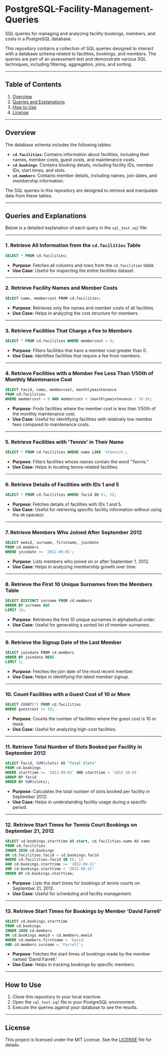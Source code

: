 # PostgreSQL-Facility-Management-Queries
SQL queries for managing and analyzing facility bookings, members, and costs in a PostgreSQL database.

This repository contains a collection of SQL queries designed to interact with a database schema related to facilities, bookings, and members. The queries are part of an assessment test and demonstrate various SQL techniques, including filtering, aggregation, joins, and sorting.

---

## Table of Contents
1. [Overview](#overview)
2. [Queries and Explanations](#queries-and-explanations)
3. [How to Use](#how-to-use)
4. [License](#license)

---

## Overview

The database schema includes the following tables:
- **`cd.facilities`**: Contains information about facilities, including their names, member costs, guest costs, and maintenance costs.
- **`cd.bookings`**: Contains booking details, including facility IDs, member IDs, start times, and slots.
- **`cd.members`**: Contains member details, including names, join dates, and membership information.

The SQL queries in this repository are designed to retrieve and manipulate data from these tables.

---

## Queries and Explanations

Below is a detailed explanation of each query in the `sql_test.sql` file:

---

### 1. Retrieve All Information from the `cd.facilities` Table
```sql
SELECT * FROM cd.facilities;
```
- **Purpose**: Fetches all columns and rows from the `cd.facilities` table.
- **Use Case**: Useful for inspecting the entire facilities dataset.

---

### 2. Retrieve Facility Names and Member Costs
```sql
SELECT name, membercost FROM cd.facilities;
```
- **Purpose**: Retrieves only the names and member costs of all facilities.
- **Use Case**: Helps in analyzing the cost structure for members.

---

### 3. Retrieve Facilities That Charge a Fee to Members
```sql
SELECT * FROM cd.facilities WHERE membercost > 0;
```
- **Purpose**: Filters facilities that have a member cost greater than 0.
- **Use Case**: Identifies facilities that require a fee from members.

---

### 4. Retrieve Facilities with a Member Fee Less Than 1/50th of Monthly Maintenance Cost
```sql
SELECT facid, name, membercost, monthlymaintenance 
FROM cd.facilities
WHERE membercost > 0 AND membercost < (monthlymaintenance / 50.0);
```
- **Purpose**: Finds facilities where the member cost is less than 1/50th of the monthly maintenance cost.
- **Use Case**: Useful for identifying facilities with relatively low member fees compared to maintenance costs.

---

### 5. Retrieve Facilities with 'Tennis' in Their Name
```sql
SELECT * FROM cd.facilities WHERE name LIKE '%Tennis%';
```
- **Purpose**: Filters facilities whose names contain the word "Tennis."
- **Use Case**: Helps in locating tennis-related facilities.

---

### 6. Retrieve Details of Facilities with IDs 1 and 5
```sql
SELECT * FROM cd.facilities WHERE facid IN (1, 5);
```
- **Purpose**: Fetches details of facilities with IDs 1 and 5.
- **Use Case**: Useful for retrieving specific facility information without using the `OR` operator.

---

### 7. Retrieve Members Who Joined After September 2012
```sql
SELECT memid, surname, firstname, joindate 
FROM cd.members
WHERE joindate >= '2012-09-01';
```
- **Purpose**: Lists members who joined on or after September 1, 2012.
- **Use Case**: Helps in analyzing membership growth over time.

---

### 8. Retrieve the First 10 Unique Surnames from the Members Table
```sql
SELECT DISTINCT surname FROM cd.members
ORDER BY surname ASC
LIMIT 10;
```
- **Purpose**: Retrieves the first 10 unique surnames in alphabetical order.
- **Use Case**: Useful for generating a sorted list of member surnames.

---

### 9. Retrieve the Signup Date of the Last Member
```sql
SELECT joindate FROM cd.members
ORDER BY joindate DESC
LIMIT 1;
```
- **Purpose**: Fetches the join date of the most recent member.
- **Use Case**: Helps in identifying the latest member signup.

---

### 10. Count Facilities with a Guest Cost of 10 or More
```sql
SELECT COUNT(*) FROM cd.facilities
WHERE guestcost >= 10;
```
- **Purpose**: Counts the number of facilities where the guest cost is 10 or more.
- **Use Case**: Useful for analyzing high-cost facilities.

---

### 11. Retrieve Total Number of Slots Booked per Facility in September 2012
```sql
SELECT facid, SUM(slots) AS "Total Slots"
FROM cd.bookings
WHERE starttime >= '2012-09-01' AND starttime < '2012-10-01'
GROUP BY facid
ORDER BY SUM(slots);
```
- **Purpose**: Calculates the total number of slots booked per facility in September 2012.
- **Use Case**: Helps in understanding facility usage during a specific period.

---

### 12. Retrieve Start Times for Tennis Court Bookings on September 21, 2012
```sql
SELECT cd.bookings.starttime AS start, cd.facilities.name AS name
FROM cd.facilities
INNER JOIN cd.bookings
ON cd.facilities.facid = cd.bookings.facid 
WHERE cd.facilities.facid IN (0, 1)
AND cd.bookings.starttime >= '2012-09-21'
AND cd.bookings.starttime < '2012-09-22'
ORDER BY cd.bookings.starttime;
```
- **Purpose**: Lists the start times for bookings of tennis courts on September 21, 2012.
- **Use Case**: Useful for scheduling and facility management.

---

### 13. Retrieve Start Times for Bookings by Member 'David Farrell'
```sql
SELECT cd.bookings.starttime 
FROM cd.bookings
INNER JOIN cd.members 
ON cd.bookings.memid = cd.members.memid
WHERE cd.members.firstname = 'David'
AND cd.members.surname = 'Farrell';
```
- **Purpose**: Fetches the start times of bookings made by the member named 'David Farrell.'
- **Use Case**: Helps in tracking bookings by specific members.

---

## How to Use

1. Clone this repository to your local machine.
2. Open the `sql_test.sql` file in your PostgreSQL environment.
3. Execute the queries against your database to see the results.

---

## License

This project is licensed under the MIT License. See the [LICENSE](LICENSE) file for details.

